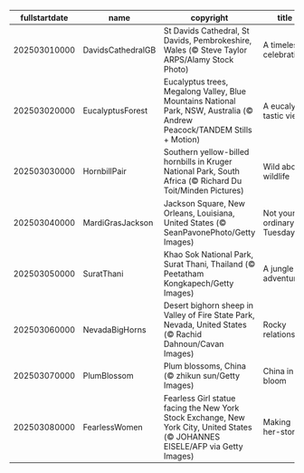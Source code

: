 |fullstartdate|name|copyright|title|image|
|--|--|--|--|--|
202503010000|DavidsCathedralGB|St Davids Cathedral, St Davids, Pembrokeshire, Wales (© Steve Taylor ARPS/Alamy Stock Photo)|A timeless celebration|![](/en-GB/2025/03/202503010000DavidsCathedralGB.jpg)|
202503020000|EucalyptusForest|Eucalyptus trees, Megalong Valley, Blue Mountains National Park, NSW, Australia (© Andrew Peacock/TANDEM Stills + Motion)|A eucalyp-tastic view|![](/en-GB/2025/03/202503020000EucalyptusForest.jpg)|
202503030000|HornbillPair|Southern yellow-billed hornbills in Kruger National Park, South Africa (© Richard Du Toit/Minden Pictures)|Wild about wildlife|![](/en-GB/2025/03/202503030000HornbillPair.jpg)|
202503040000|MardiGrasJackson|Jackson Square, New Orleans, Louisiana, United States (© SeanPavonePhoto/Getty Images)|Not your ordinary Tuesday|![](/en-GB/2025/03/202503040000MardiGrasJackson.jpg)|
202503050000|SuratThani|Khao Sok National Park, Surat Thani, Thailand (© Peetatham Kongkapech/Getty Images)|A jungle adventure|![](/en-GB/2025/03/202503050000SuratThani.jpg)|
202503060000|NevadaBigHorns|Desert bighorn sheep in Valley of Fire State Park, Nevada, United States (© Rachid Dahnoun/Cavan Images)|Rocky relationship|![](/en-GB/2025/03/202503060000NevadaBigHorns.jpg)|
202503070000|PlumBlossom|Plum blossoms, China (© zhikun sun/Getty Images)|China in bloom|![](/en-GB/2025/03/202503070000PlumBlossom.jpg)|
202503080000|FearlessWomen|Fearless Girl statue facing the New York Stock Exchange, New York City, United States (© JOHANNES EISELE/AFP via Getty Images)|Making her-story!|![](/en-GB/2025/03/202503080000FearlessWomen.jpg)|
